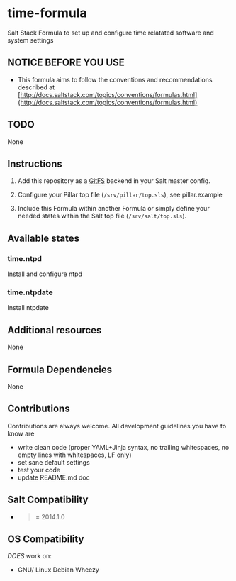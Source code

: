 # time-formula

Salt Stack Formula to set up and configure time relatated software and system settings

## NOTICE BEFORE YOU USE

* This formula aims to follow the conventions and recommendations described at [http://docs.saltstack.com/topics/conventions/formulas.html](http://docs.saltstack.com/topics/conventions/formulas.html)

## TODO

None

## Instructions

1. Add this repository as a [GitFS](http://docs.saltstack.com/topics/tutorials/gitfs.html) backend in your Salt master config.

2. Configure your Pillar top file (`/srv/pillar/top.sls`), see pillar.example

3. Include this Formula within another Formula or simply define your needed states within the Salt top file (`/srv/salt/top.sls`).

## Available states

### time.ntpd

Install and configure ntpd

### time.ntpdate

Install ntpdate

## Additional resources

None

## Formula Dependencies

None

## Contributions

Contributions are always welcome. All development guidelines you have to know are

* write clean code (proper YAML+Jinja syntax, no trailing whitespaces, no empty lines with whitespaces, LF only)
* set sane default settings
* test your code
* update README.md doc

## Salt Compatibility

* >= 2014.1.0

## OS Compatibility

*DOES* work on:

* GNU/ Linux Debian Wheezy
